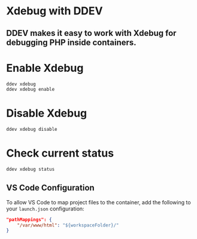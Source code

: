 # Xdebug with DDEV

DDEV makes it easy to work with Xdebug for debugging PHP inside containers.
---

# Enable Xdebug
```bash
ddev xdebug
ddev xdebug enable
```

# Disable Xdebug
```bash
ddev xdebug disable
```

# Check current status
```bash
ddev xdebug status
```

## VS Code Configuration

To allow VS Code to map project files to the container, add the following to your `launch.json` configuration:

```json
"pathMappings": {
    "/var/www/html": "${workspaceFolder}/"
}
```
